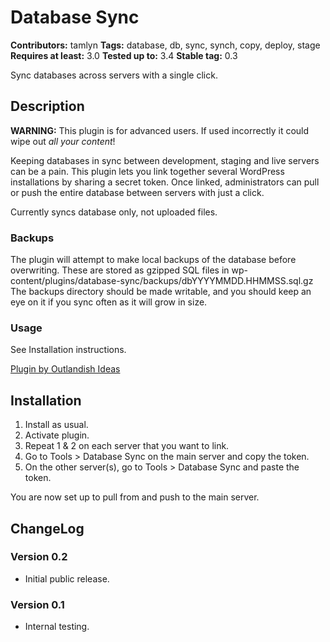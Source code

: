 # Database Sync #
**Contributors:** tamlyn
**Tags:** database, db, sync, synch, copy, deploy, stage
**Requires at least:** 3.0
**Tested up to:** 3.4
**Stable tag:** 0.3

Sync databases across servers with a single click.

## Description ##

**WARNING:** This plugin is for advanced users. If used incorrectly it could wipe out *all your content*!

Keeping databases in sync between development, staging and live servers can be a pain. This plugin lets you
link together several WordPress installations by sharing a secret token. Once linked, administrators can pull
or push the entire database between servers with just a click.

Currently syncs database only, not uploaded files.

### Backups ###

The plugin will attempt to make local backups of the database before overwriting. These are stored as gzipped SQL
files in wp-content/plugins/database-sync/backups/dbYYYYMMDD.HHMMSS.sql.gz The backups directory should be made
writable, and you should keep an eye on it if you sync often as it will grow in size.

### Usage ###

See Installation instructions.

[Plugin by Outlandish Ideas](http://outlandishideas.co.uk/)

## Installation ##

1. Install as usual.
2. Activate plugin.
3. Repeat 1 & 2 on each server that you want to link.
4. Go to Tools > Database Sync on the main server and copy the token.
5. On the other server(s), go to Tools > Database Sync and paste the token.

You are now set up to pull from and push to the main server.

## ChangeLog ##

### Version 0.2 ###

* Initial public release.

### Version 0.1 ###

* Internal testing.
